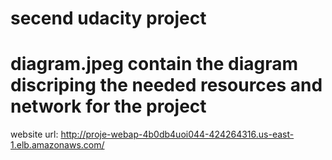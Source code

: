 # secend udacity project
# diagram.jpeg contain the diagram discriping the needed resources and network for the project

website url: http://proje-webap-4b0db4uoi044-424264316.us-east-1.elb.amazonaws.com/